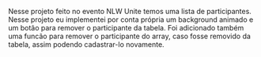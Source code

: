Nesse projeto feito no evento NLW Unite temos uma lista de participantes.
Nesse projeto eu implementei por conta própria um background animado e um botão para remover o participante da tabela.
Foi adicionado também uma funcão para remover o participante do array, caso fosse removido da tabela, assim podendo cadastrar-lo novamente.
